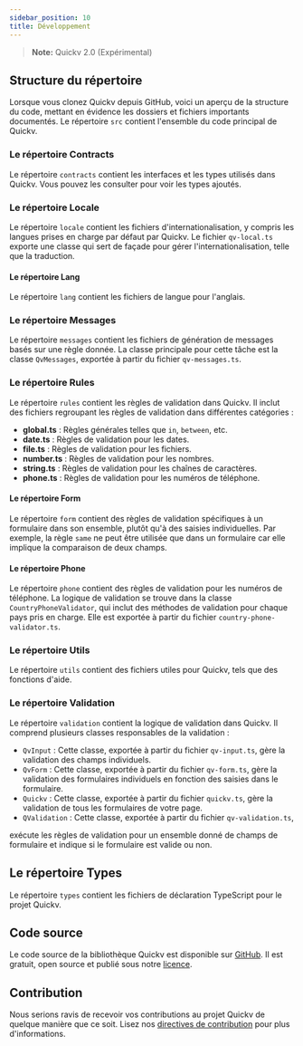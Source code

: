 ```yaml
---
sidebar_position: 10
title: Développement
---
```

> **Note:**  Quickv 2.0 (Expérimental)

## Structure du répertoire
Lorsque vous clonez Quickv depuis GitHub, voici un aperçu de la structure du code, mettant en évidence les dossiers et fichiers importants documentés.
Le répertoire `src` contient l'ensemble du code principal de Quickv.

### Le répertoire **Contracts**

Le répertoire `contracts` contient les interfaces et les types utilisés dans Quickv. Vous pouvez les consulter pour voir les types ajoutés.

### Le répertoire **Locale**

Le répertoire `locale` contient les fichiers d'internationalisation, y compris les langues prises en charge par défaut par Quickv. Le fichier `qv-local.ts` exporte une classe qui sert de façade pour gérer l'internationalisation, telle que la traduction.

#### Le répertoire **Lang**

Le répertoire `lang` contient les fichiers de langue pour l'anglais.

### Le répertoire **Messages**

Le répertoire `messages` contient les fichiers de génération de messages basés sur une règle donnée. La classe principale pour cette tâche est la classe `QvMessages`, exportée à partir du fichier `qv-messages.ts`.

### Le répertoire **Rules**

Le répertoire `rules` contient les règles de validation dans Quickv. Il inclut des fichiers regroupant les règles de validation dans différentes catégories :
- **global.ts** : Règles générales telles que `in`, `between`, etc.
- **date.ts** : Règles de validation pour les dates.
- **file.ts** : Règles de validation pour les fichiers.
- **number.ts** : Règles de validation pour les nombres.
- **string.ts** : Règles de validation pour les chaînes de caractères.
- **phone.ts** : Règles de validation pour les numéros de téléphone.

#### Le répertoire **Form**

Le répertoire `form` contient des règles de validation spécifiques à un formulaire dans son ensemble, plutôt qu'à des saisies individuelles. Par exemple, la règle `same` ne peut être utilisée que dans un formulaire car elle implique la comparaison de deux champs.

#### Le répertoire **Phone**

Le répertoire `phone` contient des règles de validation pour les numéros de téléphone. La logique de validation se trouve dans la classe `CountryPhoneValidator`, qui inclut des méthodes de validation pour chaque pays pris en charge. Elle est exportée à partir du fichier `country-phone-validator.ts`.

### Le répertoire **Utils**

Le répertoire `utils` contient des fichiers utiles pour Quickv, tels que des fonctions d'aide.

### Le répertoire **Validation**

Le répertoire `validation` contient la logique de validation dans Quickv. Il comprend plusieurs classes responsables de la validation :
- `QvInput` : Cette classe, exportée à partir du fichier `qv-input.ts`, gère la validation des champs individuels.
- `QvForm` : Cette classe, exportée à partir du fichier `qv-form.ts`, gère la validation des formulaires individuels en fonction des saisies dans le formulaire.
- `Quickv` : Cette classe, exportée à partir du fichier `quickv.ts`, gère la validation de tous les formulaires de votre page.
- `QValidation` : Cette classe, exportée à partir du fichier `qv-validation.ts`,

 exécute les règles de validation pour un ensemble donné de champs de formulaire et indique si le formulaire est valide ou non.

## Le répertoire **Types**

Le répertoire `types` contient les fichiers de déclaration TypeScript pour le projet Quickv.

## Code source

Le code source de la bibliothèque Quickv est disponible sur [GitHub](https://github.com/quick-v/quickv). Il est gratuit, open source et publié sous notre [licence](/docs/license).

## Contribution

Nous serions ravis de recevoir vos contributions au projet Quickv de quelque manière que ce soit. Lisez nos [directives de contribution](/docs/contribution) pour plus d'informations.
